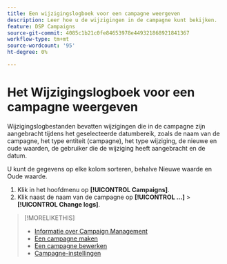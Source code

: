 ```yaml
---
title: Een wijzigingslogboek voor een campagne weergeven
description: Leer hoe u de wijzigingen in de campagne kunt bekijken.
feature: DSP Campaigns
source-git-commit: 4085c1b21c0fe84653978e449321868921841367
workflow-type: tm+mt
source-wordcount: '95'
ht-degree: 0%

---
```


# Het Wijzigingslogboek voor een campagne weergeven

Wijzigingslogbestanden bevatten wijzigingen die in de campagne zijn aangebracht tijdens het geselecteerde datumbereik, zoals de naam van de campagne, het type entiteit (campagne), het type wijziging, de nieuwe en oude waarden, de gebruiker die de wijziging heeft aangebracht en de datum.

U kunt de gegevens op elke kolom sorteren, behalve Nieuwe waarde en Oude waarde.

1. Klik in het hoofdmenu op **[!UICONTROL Campaigns]**.
1. Klik naast de naam van de campagne op  **[!UICONTROL ...]** > **[!UICONTROL Change logs]**.

>[!MORELIKETHIS]
>
>* [Informatie over Campaign Management](campaign-about.md)
>* [Een campagne maken](campaign-create.md)
>* [Een campagne bewerken](campaign-edit.md)
>* [Campagne-instellingen](campaign-settings.md)

